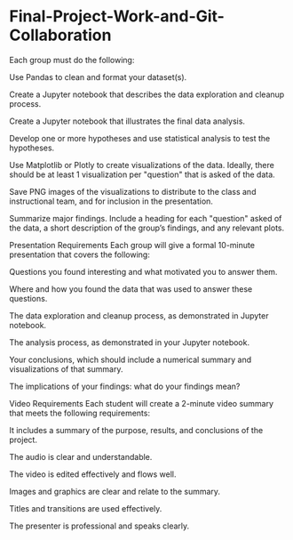 # Final-Project-Work-and-Git-Collaboration

Each group must do the following:

Use Pandas to clean and format your dataset(s).

Create a Jupyter notebook that describes the data exploration and cleanup process.

Create a Jupyter notebook that illustrates the final data analysis.

Develop one or more hypotheses and use statistical analysis to test the hypotheses.

Use Matplotlib or Plotly to create visualizations of the data. Ideally, there should be at least 1 visualization per "question" that is asked of the data.

Save PNG images of the visualizations to distribute to the class and instructional team, and for inclusion in the presentation.

Summarize major findings. Include a heading for each "question" asked of the data, a short description of the group’s findings, and any relevant plots.

Presentation Requirements
Each group will give a formal 10-minute presentation that covers the following:

Questions you found interesting and what motivated you to answer them.

Where and how you found the data that was used to answer these questions.

The data exploration and cleanup process, as demonstrated in Jupyter notebook.

The analysis process, as demonstrated in your Jupyter notebook.

Your conclusions, which should include a numerical summary and visualizations of that summary.

The implications of your findings: what do your findings mean?

Video Requirements
Each student will create a 2-minute video summary that meets the following requirements:

It includes a summary of the purpose, results, and conclusions of the project.

The audio is clear and understandable.

The video is edited effectively and flows well.

Images and graphics are clear and relate to the summary.

Titles and transitions are used effectively.

The presenter is professional and speaks clearly.
